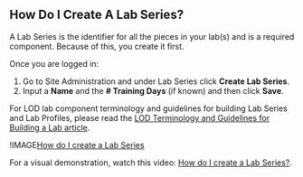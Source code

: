 ## How Do I Create A Lab Series?

A Lab Series is the identifier for all the pieces in your lab(s) and is a required component. Because of this, you create it first.

Once you are logged in: 
1. Go to Site Administration and under Lab Series click **Create Lab Series**. 
1. Input a **Name** and the **# Training Days** (if known) and then click **Save**.

For LOD lab component terminology and guidelines for building Lab Series and Lab Profiles, please read the [LOD Terminology and Guidelines for Building a Lab article](lod-terminology-and-guidelines-for-building-a-lab.md).

!IMAGE[How do I create a Lab Series](../../images/lab-series.png)

For a visual demonstration, watch this video:
[How do I create a Lab Series?](https://www.youtube.com/watch?v=9-IjaD0INzw).